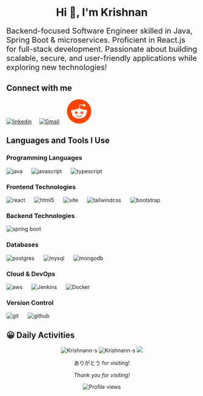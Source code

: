 <h1 align="center">Hi 👋, I'm Krishnan</h1>
<p style="font-size:20px;">Backend-focused Software Engineer skilled in Java, Spring Boot & microservices. Proficient in React.js for full-stack development. Passionate about building scalable, secure, and user-friendly applications while exploring new technologies!</p>


<h2><b> Connect with me </b></h2>
<p>
<a target="_blank" href="https://linkedin.com/in/krishnan-saravanan" style="display: inline-block;"><img src="https://raw.githubusercontent.com/gauravghongde/social-icons/refs/heads/master/SVG/Color/LinkedIN.svg" width=34px height=34px alt="linkedin"></a>&nbsp;&nbsp;&nbsp;&nbsp;
<a target="_blank" href="mailto:krishnan.spu@gmail.com" style="display:inline-block;"><img src="https://raw.githubusercontent.com/gauravghongde/social-icons/refs/heads/master/SVG/Color/Gmail.svg" width=34px height=34px alt="Gmail"></a>&nbsp;&nbsp;&nbsp;&nbsp;
<a target="_blank" href="https://www.reddit.com/user/Klutzy_Hovercraft_61/" style="display:inline-block;"><img src="https://raw.githubusercontent.com/CLorant/readme-social-icons/main/large/filled/reddit.svg" alt="Reddit"></a>
</p>

<h2><b> Languages and Tools I Use </b></h2>
<h3> Programming Languages </h3>
<p>
  <a target="_blank">
    <img src="https://img.shields.io/badge/java-%23ED8B00.svg?style=for-the-badge&logo=openjdk&logoColor=white" alt="java" />
  </a>&nbsp;&nbsp;&nbsp;&nbsp;
  <a target="_blank">
    <img src="https://img.shields.io/badge/javascript-%23323330.svg?style=for-the-badge&logo=javascript&logoColor=%23F7DF1E" alt="javascript" />
  </a>&nbsp;&nbsp;&nbsp;&nbsp;
  <a target="_blank">
    <img src="https://img.shields.io/badge/typescript-%23007ACC.svg?style=for-the-badge&logo=typescript&logoColor=white" alt="typescript" />
  </a>
</p>

<h3>Frontend Technologies</h3>
<p>
  <a target="_blank">
    <img src="https://img.shields.io/badge/react-%2320232a.svg?style=for-the-badge&logo=react&logoColor=%2361DAFB" alt="react" />
  </a>&nbsp;&nbsp;&nbsp;&nbsp;
  <a target="_blank" >
    <img src="https://img.shields.io/badge/html5-%23E34F26.svg?style=for-the-badge&logo=html5&logoColor=white" alt="html5" />
  </a>&nbsp;&nbsp;&nbsp;&nbsp;
  <a target="_blank">
    <img src="https://img.shields.io/badge/vite-%23646CFF.svg?style=for-the-badge&logo=vite&logoColor=white" alt="vite" />
  </a>&nbsp;&nbsp;&nbsp;&nbsp;
  <a target="_blank">
    <img src="https://img.shields.io/badge/tailwindcss-%2338B2AC.svg?style=for-the-badge&logo=tailwind-css&logoColor=white" alt="tailwindcss"/>
  </a>&nbsp;&nbsp;&nbsp;&nbsp;
  <a target="_blank">
    <img src="https://img.shields.io/badge/bootstrap-%238511FA.svg?style=for-the-badge&logo=bootstrap&logoColor=white" alt="bootstrap" />
  </a>
</p>

<h3>Backend Technologies</h3>
<p>
  <a target="_blank">
    <img src="https://img.shields.io/badge/spring-%236DB33F.svg?style=for-the-badge&logo=spring&logoColor=white" alt="spring boot" />
  </a>&nbsp;&nbsp;&nbsp;&nbsp;
</p>

<h3>Databases</h3>
<p>
  <a target="_blank">
    <img src="https://img.shields.io/badge/postgres-%23316192.svg?style=for-the-badge&logo=postgresql&logoColor=white" alt="postgres" />
  </a>&nbsp;&nbsp;&nbsp;&nbsp;
  <a target="_blank" >
    <img src="https://img.shields.io/badge/mysql-4479A1.svg?style=for-the-badge&logo=mysql&logoColor=white" alt="mysql" />
  </a>&nbsp;&nbsp;&nbsp;&nbsp;
  <a target="_blank">
    <img src="https://img.shields.io/badge/MongoDB-%234ea94b.svg?style=for-the-badge&logo=mongodb&logoColor=white" alt="mongodb" />
  </a>
</p>

<h3>Cloud & DevOps</h3>
<p>
  <a target="_blank">
    <img src="https://img.shields.io/badge/AWS-%23FF9900.svg?style=for-the-badge&logo=amazon-aws&logoColor=white" alt="aws" />
  </a>&nbsp;&nbsp;&nbsp;&nbsp;
  <a target="_blank">
    <img src="https://img.shields.io/badge/jenkins-%232C5263.svg?style=for-the-badge&logo=jenkins&logoColor=white" alt="Jenkins" />
  </a>&nbsp;&nbsp;&nbsp;&nbsp;
  <a target="_blank">
    <img src="https://img.shields.io/badge/docker-%230db7ed.svg?style=for-the-badge&logo=docker&logoColor=white" alt="Docker" />
  </a>
</p>

<h3>Version Control</h3>
<p>
  <a target="_blank">
    <img src="https://img.shields.io/badge/git-%23F05033.svg?style=for-the-badge&logo=git&logoColor=white" alt="git" />
  </a>&nbsp;&nbsp;&nbsp;&nbsp;
  <a target="_blank">
    <img src="https://img.shields.io/badge/github-%23121011.svg?style=for-the-badge&logo=github&logoColor=white" alt="github" />
  </a>
</p>


<h2><b>😀 Daily Activities </b></h2>
<p align="center">
<img src="https://github-readme-stats.vercel.app/api?username=Krishnann-s&theme=dracula&hide_border=false&include_all_commits=false&count_private=false" width=44% alt="Krishnann-s" />
<img src="https://github-readme-streak-stats.herokuapp.com/?user=Krishnann-s&theme=dracula&hide_border=false" width=49% alt="Krishnann-s" />
<img src="https://github-readme-stats.vercel.app/api/top-langs/?username=Krishnann-s&theme=dracula&hide_border=false&include_all_commits=false&count_private=false&layout=compact" />
</p>

<!-- Footer -->
<footer>
  <p align="center">ありがとう for visiting!</p>
  <p align="center"><em>Thank you for visiting!</em></p>
</footer>

<p align="center">
<img src="https://komarev.com/ghpvc/?username=Krishnann-S&style=for-the-badge&label=PROFILE+VIEWS&base=58" alt="Profile views" />
</p>